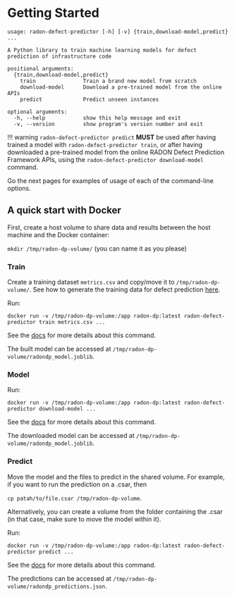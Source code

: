 # Getting Started

```text
usage: radon-defect-predictor [-h] [-v] {train,download-model,predict} ...

A Python library to train machine learning models for defect prediction of infrastructure code

positional arguments:
  {train,download-model,predict}
    train               Train a brand new model from scratch
    download-model      Download a pre-trained model from the online APIs
    predict             Predict unseen instances

optional arguments:
  -h, --help            show this help message and exit
  -v, --version         show program's version number and exit
```

!!! warning 
    `radon-defect-predictor predict` **MUST** be used after having trained a model with 
    `radon-defect-predictor train`, or after having downloaded a pre-trained model from the online RADON 
    Defect Prediction Framework APIs, using the `radon-defect-predictor download-model` command.

Go the next pages for examples of usage of each of the command-line options.




## A quick start with Docker

First, create a host volume to share data and results between the host machine and the Docker container:

`mkdir /tmp/radon-dp-volume/` (you can name it as you please)
 
### Train

Create a training dataset `metrics.csv` and copy/move it to `/tmp/radon-dp-volume/`.
See how to generate the training data for defect prediction [here](https://radon-h2020.github.io/radon-repository-miner/cli/metrics/). 

Run:

`docker run -v /tmp/radon-dp-volume:/app radon-dp:latest radon-defect-predictor train metrics.csv ...`

See the [docs](https://radon-h2020.github.io/radon-defect-prediction-cli/cli/train/) for more details about this command. 

The built model can be accessed at `/tmp/radon-dp-volume/radondp_model.joblib`.



### Model

Run:

`docker run -v /tmp/radon-dp-volume:/app radon-dp:latest radon-defect-predictor download-model ...`

See the [docs](https://radon-h2020.github.io/radon-defect-prediction-cli/cli/model/) for more details about this command. 

The downloaded model can be accessed at `/tmp/radon-dp-volume/radondp_model.joblib`.



### Predict

Move the model and the files to predict in the shared volume.
For example, if you want to run the prediction on a .csar, then

`cp patah/to/file.csar /tmp/radon-dp-volume`.

Alternatively, you can create a volume from the folder containing the .csar (in that case, make sure to move the model within it).

Run:

`docker run -v /tmp/radon-dp-volume:/app radon-dp:latest radon-defect-predictor predict ...`

See the [docs](https://radon-h2020.github.io/radon-defect-prediction-cli/cli/predict/) for more details about this command. 

The predictions can be accessed at `/tmp/radon-dp-volume/radondp_predictions.json`.


